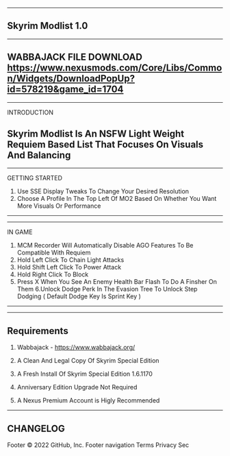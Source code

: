 ------------------------
Skyrim Modlist 1.0
------------------------
------------------------
 WABBAJACK FILE DOWNLOAD
 https://www.nexusmods.com/Core/Libs/Common/Widgets/DownloadPopUp?id=578219&game_id=1704
------------------------


------------
INTRODUCTION

Skyrim Modlist Is An NSFW Light Weight Requiem Based List That Focuses On Visuals And Balancing
------------
---------------
GETTING STARTED
1. Use SSE Display Tweaks To Change Your Desired Resolution
2. Choose A Profile In The Top Left Of MO2 Based On Whether You Want More Visuals Or Performance
---------------
-------
IN GAME
1. MCM Recorder Will Automatically Disable AGO Features To Be Compatible With Requiem
2. Hold Left Click To Chain Light Attacks
3. Hold Shift Left Click To Power Attack
4. Hold Right Click To Block
5. Press X When You See An Enemy Health Bar Flash To Do A Finsher On Them
6.Unlock Dodge Perk In The Evasion Tree To Unlock Step Dodging ( Default Dodge Key Is Sprint Key )
-------
------------
Requirements
------------
1. Wabbajack - https://www.wabbajack.org/

2. A Clean And Legal Copy Of Skyrim Special Edition

3. A Fresh Install Of Skyrim Special Edition 1.6.1170

4. Anniversary Edition Upgrade Not Required

4. A Nexus Premium Account is Higly Recommended

---------
CHANGELOG
---------
Footer
© 2022 GitHub, Inc.
Footer navigation
Terms
Privacy
Sec
